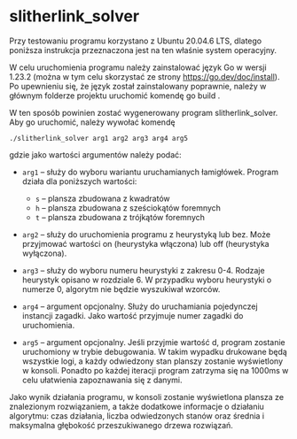 # slitherlink_solver

Przy testowaniu programu korzystano z Ubuntu 20.04.6 LTS, dlatego poniższa instrukcja
przeznaczona jest na ten właśnie system operacyjny.

W celu uruchomienia programu należy zainstalować język Go w wersji 1.23.2 (można w
tym celu skorzystać ze strony https://go.dev/doc/install). Po upewnieniu się, że język został
zainstalowany poprawnie, należy w głównym folderze projektu uruchomić komendę
go build .

W ten sposób powinien zostać wygenerowany program slitherlink_solver. Aby go
uruchomić, należy wywołać komendę

```
./slitherlink_solver arg1 arg2 arg3 arg4 arg5
```

gdzie jako wartości argumentów należy podać:

* `arg1` – służy do wyboru wariantu uruchamianych łamigłówek. Program działa dla
poniższych wartości:
  - `s` – plansza zbudowana z kwadratów
  - `h` – plansza zbudowana z sześciokątów foremnych
  - `t` – plansza zbudowana z trójkątów foremnych

* `arg2` – służy do uruchomienia programu z heurystyką lub bez. Może przyjmować wartości
on (heurystyka włączona) lub off (heurystyka wyłączona).

* `arg3` – służy do wyboru numeru heurystyki z zakresu 0-4. Rodzaje heurystyk opisano
w rozdziale 6. W przypadku wyboru heurystyki o numerze 0, algorytm nie będzie
wyszukiwał wzorców.

* `arg4` – argument opcjonalny. Służy do uruchamiania pojedynczej instancji zagadki. Jako
wartość przyjmuje numer zagadki do uruchomienia.

* `arg5` – argument opcjonalny. Jeśli przyjmie wartość d, program zostanie uruchomiony
w trybie debugowania. W takim wypadku drukowane będą wszystkie logi, a każdy
odwiedzony stan planszy zostanie wyświetlony w konsoli. Ponadto po każdej iteracji
program zatrzyma się na 1000ms w celu ułatwienia zapoznawania się z danymi.

Jako wynik działania programu, w konsoli zostanie wyświetlona plansza ze znalezionym
rozwiązaniem, a także dodatkowe informacje o działaniu algorytmu: czas działania,
liczba odwiedzonych stanów oraz średnia i maksymalna głębokość przeszukiwanego drzewa
rozwiązań.
